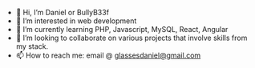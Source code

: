 - 👋 Hi, I’m Daniel or BullyB33f
- 👀 I’m interested in web development
- 🌱 I’m currently learning PHP, Javascript, MySQL, React, Angular
- 💞️ I’m looking to collaborate on various projects that involve skills from my stack.
- 📫 How to reach me: email @ glassesdaniel@gmail.com

<!---
BullyB33f/BullyB33f is a ✨ special ✨ repository because its `README.md` (this file) appears on your GitHub profile.
You can click the Preview link to take a look at your changes.
--->
